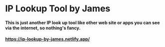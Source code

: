 # IP Lookup Tool by James

#### This is just another IP look up tool like other web site or apps you can see via the internet, so nothing's fancy.

#### https://ip-lookup-by-james.netlify.app/
